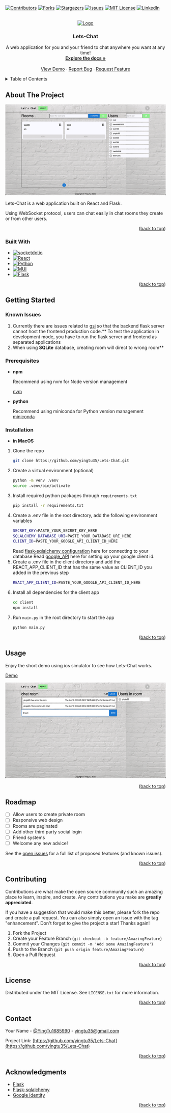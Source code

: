 <!-- Improved compatibility of back to top link: See: https://github.com/othneildrew/Best-README-Template/pull/73 -->
<a name="readme-top"></a>
<!--
*** Thanks for checking out the Best-README-Template. If you have a suggestion
*** that would make this better, please fork the repo and create a pull request
*** or simply open an issue with the tag "enhancement".
*** Don't forget to give the project a star!
*** Thanks again! Now go create something AMAZING! :D
-->



<!-- PROJECT SHIELDS -->
<!--
*** I'm using markdown "reference style" links for readability.
*** Reference links are enclosed in brackets [ ] instead of parentheses ( ).
*** See the bottom of this document for the declaration of the reference variables
*** for contributors-url, forks-url, etc. This is an optional, concise syntax you may use.
*** https://www.markdownguide.org/basic-syntax/#reference-style-links
-->
[![Contributors][contributors-shield]][contributors-url]
[![Forks][forks-shield]][forks-url]
[![Stargazers][stars-shield]][stars-url]
[![Issues][issues-shield]][issues-url]
[![MIT License][license-shield]][license-url]
[![LinkedIn][linkedin-shield]][linkedin-url]



<!-- PROJECT LOGO -->
<br />
<div align="center">
  <a href="https://github.com/yingtu35/Lets-Chat">
    <img src="assets/login.png" alt="Logo" width="300">
  </a>

<h3 align="center">Lets-Chat</h3>

  <p align="center">
    A web application for you and your friend to chat anywhere you want at any time!
    <br />
    <a href="https://github.com/yingtu35/Lets-Chat"><strong>Explore the docs »</strong></a>
    <br />
    <br />
    <a href="https://github.com/yingtu35/Lets-Chat">View Demo</a>
    ·
    <a href="https://github.com/yingtu35/Lets-Chat/issues">Report Bug</a>
    ·
    <a href="https://github.com/yingtu35/Lets-Chat/issues">Request Feature</a>
  </p>
</div>



<!-- TABLE OF CONTENTS -->
<details>
  <summary>Table of Contents</summary>
  <ol>
    <li>
      <a href="#about-the-project">About The Project</a>
      <ul>
        <li><a href="#built-with">Built With</a></li>
      </ul>
    </li>
    <li>
      <a href="#getting-started">Getting Started</a>
      <ul>
        <li><a href="#prerequisites">Prerequisites</a></li>
        <li><a href="#installation">Installation</a></li>
      </ul>
    </li>
    <li><a href="#usage">Usage</a></li>
    <li><a href="#roadmap">Roadmap</a></li>
    <li><a href="#contributing">Contributing</a></li>
    <li><a href="#license">License</a></li>
    <li><a href="#contact">Contact</a></li>
    <li><a href="#acknowledgments">Acknowledgments</a></li>
  </ol>
</details>



<!-- ABOUT THE PROJECT -->
## About The Project

<div align="center">
  <img src="assets/home.png" alt="product_image">
</div>

Lets-Chat is a web application built on React and Flask.

Using WebSocket protocol, users can chat easily in chat rooms they create or from other users.


<p align="right">(<a href="#readme-top">back to top</a>)</p>



### Built With

* [![socketdotio][socketdotio.com]][socketdotio-url]
* [![React][React.js]][React-url]
* [![Python][Python.org]][Python-url]
* [![MUI][MUI.com]][MUI-url]
* [![Flask][Flask.org]][Flask-url]

<p align="right">(<a href="#readme-top">back to top</a>)</p>



<!-- GETTING STARTED -->
## Getting Started

### Known Issues
1. Currently there are issues related to [gsi](https://developers.google.com/identity/gsi/web/reference/js-reference#google.accounts.id.renderButton) so that the backend flask server cannot host the frontend production code.** 
To test the application in development mode, you have to run the flask server and frontend as separated applications
1. When using **SQLite** database, creating room will direct to wrong room**

### Prerequisites

* **npm**
  
  Recommend using nvm for Node version management

  [nvm][nvm-url]
* **python**
  
  Recommend using miniconda for Python version management
  [miniconda][miniconda-url]

### Installation
* **in MacOS**
1. Clone the repo
   ```sh
   git clone https://github.com/yingtu35/Lets-Chat.git
   ```
2. Create a virtual environment (optional)
   ```sh
   python -m venv .venv
   source .venv/bin/activate
   ```
3. Install required python packages through `requirements.txt`
   ```sh
   pip install -r requirements.txt
   ```
4. Create a .env file in the root directory, add the following environment variables
    ```sh
    SECRET_KEY=PASTE_YOUR_SECRET_KEY_HERE
    SQLALCHEMY_DATABASE_URI=PASTE_YOUR_DATABASE_URI_HERE
    CLIENT_ID=PASTE_YOUR_GOOGLE_API_CLIENT_ID_HERE
    ```
    Read [flask-sqlalchemy configuration][sqlalchemy-url] here for connecting to your database
    Read [google_API][google_API-url] here for setting up your google client id.
5. Create a .env file in the client directory and add the REACT_APP_CLIENT_ID that has the same value as CLIENT_ID you added in the previous step
   ```sh
   REACT_APP_CLIENT_ID=PASTE_YOUR_GOOGLE_API_CLIENT_ID_HERE
   ```
6. Install all dependencies for the client app
   ```sh
   cd client
   npm install
   ```
7. Run `main.py` in the root directory to start the app
   ```sh
   python main.py
   ```

<p align="right">(<a href="#readme-top">back to top</a>)</p>



<!-- USAGE EXAMPLES -->
## Usage

Enjoy the short demo using ios simulator to see how Lets-Chat works.

[Demo][demo-url]
<div align="center">
  <img src="assets/room.png" height="300" alt="product_image">
</div>

<!-- 
[![Lets-Chat demo](images/video%20thumbnail.png)](http://www.youtube.com/watch?v=MnJX33HtIVE "Lets-Chat demo") -->

<p align="right">(<a href="#readme-top">back to top</a>)</p>



<!-- ROADMAP -->
## Roadmap

- [ ] Allow users to create private room
- [ ] Responsive web design
- [ ] Rooms are paginated
- [ ] Add other third party social login
- [ ] Friend systems
- [ ] Welcome any new advice!
    <!-- - [ ] Nested Feature -->

See the [open issues](https://github.com/yingtu35/Lets-Chat/issues) for a full list of proposed features (and known issues).

<p align="right">(<a href="#readme-top">back to top</a>)</p>



<!-- CONTRIBUTING -->
## Contributing

Contributions are what make the open source community such an amazing place to learn, inspire, and create. Any contributions you make are **greatly appreciated**.

If you have a suggestion that would make this better, please fork the repo and create a pull request. You can also simply open an issue with the tag "enhancement".
Don't forget to give the project a star! Thanks again!

1. Fork the Project
2. Create your Feature Branch (`git checkout -b feature/AmazingFeature`)
3. Commit your Changes (`git commit -m 'Add some AmazingFeature'`)
4. Push to the Branch (`git push origin feature/AmazingFeature`)
5. Open a Pull Request

<p align="right">(<a href="#readme-top">back to top</a>)</p>



<!-- LICENSE -->
## License

Distributed under the MIT License. See `LICENSE.txt` for more information.

<p align="right">(<a href="#readme-top">back to top</a>)</p>



<!-- CONTACT -->
## Contact

Your Name - [@YingTu1685990](https://twitter.com/YingTu1685990) - yingtu35@gmail.com

Project Link: [https://github.com/yingtu35/Lets-Chat](https://github.com/yingtu35/Lets-Chat)

<p align="right">(<a href="#readme-top">back to top</a>)</p>



<!-- ACKNOWLEDGMENTS -->
## Acknowledgments

* [Flask](https://flask.palletsprojects.com/en/2.3.x/)
* [Flask-sqlalchemy](https://flask-sqlalchemy.palletsprojects.com/en/3.0.x/)
* [Google Identity](https://developers.google.com/identity/gsi/web/guides/overview)
<!-- * []()
* []() -->

<p align="right">(<a href="#readme-top">back to top</a>)</p>



<!-- MARKDOWN LINKS & IMAGES -->
<!-- https://www.markdownguide.org/basic-syntax/#reference-style-links -->
[contributors-shield]: https://img.shields.io/github/contributors/yingtu35/Lets-Chat.svg?style=for-the-badge
[contributors-url]: https://github.com/yingtu35/Lets-Chat/graphs/contributors
[forks-shield]: https://img.shields.io/github/forks/yingtu35/Lets-Chat.svg?style=for-the-badge
[forks-url]: https://github.com/yingtu35/Lets-Chat/network/members
[stars-shield]: https://img.shields.io/github/stars/yingtu35/Lets-Chat.svg?style=for-the-badge
[stars-url]: https://github.com/yingtu35/Lets-Chat/stargazers
[issues-shield]: https://img.shields.io/github/issues/yingtu35/Lets-Chat.svg?style=for-the-badge
[issues-url]: https://github.com/yingtu35/Lets-Chat/issues
[license-shield]: https://img.shields.io/github/license/yingtu35/Lets-Chat.svg?style=for-the-badge
[license-url]: https://github.com/yingtu35/Lets-Chat/blob/master/LICENSE.txt
[linkedin-shield]: https://img.shields.io/badge/-LinkedIn-black.svg?style=for-the-badge&logo=linkedin&colorB=0A66C2
[linkedin-url]: https://linkedin.com/in/yingtu
[product-screenshot]: assets/product.png
[React.js]: https://img.shields.io/badge/React-20232A?style=for-the-badge&logo=react&logoColor=61DAFB
[React-url]: https://reactjs.org/
[Flask.org]: https://img.shields.io/badge/Flask-80CAD4?style=for-the-badge&logo=Flask&logoColor=000000
[Flask-url]: https://www.Flask.com/
[Python.org]: https://img.shields.io/badge/Python-3776AB?style=for-the-badge&logo=Python&logoColor=white
[Python-url]: https://Pythonjs.com/
[socketdotio.com]: https://img.shields.io/badge/socketdotio-010101?style=for-the-badge&logo=socketdotio&logoColor=white
[socketdotio-url]: https://socketdotio.com/
[nvm-url]: https://github.com/nvm-sh/nvm
[MUI.com]: https://img.shields.io/badge/MUI-007FFF?style=for-the-badge&logo=MUI&logoColor=C21325
[MUI-url]: https://mui.com/
[demo-url]: https://youtu.be/7ITpYW81BAs
[google_API-url]: https://developers.google.com/identity/oauth2/web/guides/get-google-api-clientid
[sqlalchemy-url]: https://flask-sqlalchemy.palletsprojects.com/en/2.x/config/
[miniconda-url]: https://docs.conda.io/projects/miniconda/en/latest/


